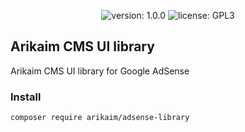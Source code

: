 <p align="center">
    <img src="https://img.shields.io/github/release/arikaim/adsense-library.svg" alt="version: 1.0.0">
    <img src="https://img.shields.io/badge/License-GPLv3-blue.svg" alt="license: GPL3">
</p>

## Arikaim CMS UI library
Arikaim CMS UI library for Google AdSense

### Install
```
composer require arikaim/adsense-library
```
